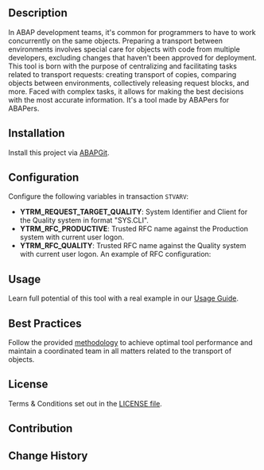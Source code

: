 
## Description
In ABAP development teams, it's common for programmers to have to work concurrently on the same objects. Preparing a transport between environments involves special care for objects with code from multiple developers, excluding changes that haven't been approved for deployment. This tool is born with the purpose of centralizing and facilitating tasks related to transport requests: creating transport of copies, comparing objects between environments, collectively releasing request blocks, and more. Faced with complex tasks, it allows for making the best decisions with the most accurate information. It's a tool made by ABAPers for ABAPers.
## Installation
Install this project via [ABAPGit](https://abapgit.org/). 

## Configuration
Configure the following variables in transaction `STVARV`:
- **YTRM_REQUEST_TARGET_QUALITY**: System Identifier and Client for the Quality system in format "SYS.CLI".
- **YTRM_RFC_PRODUCTIVE**: Trusted RFC name against the Production system with current user logon.
- **YTRM_RFC_QUALITY**: Trusted RFC name against the Quality system with current user logon.
  An example of RFC configuration:
  
## Usage
Learn full potential of this tool with a real example in our [Usage Guide](usage.md).


## Best Practices
Follow the provided [methodology](best_practices.md) to achieve optimal tool performance and maintain a coordinated team in all matters related to the transport of objects.

## License
Terms & Conditions set out in the [LICENSE file](LICENSE).

## Contribution

## Change History
